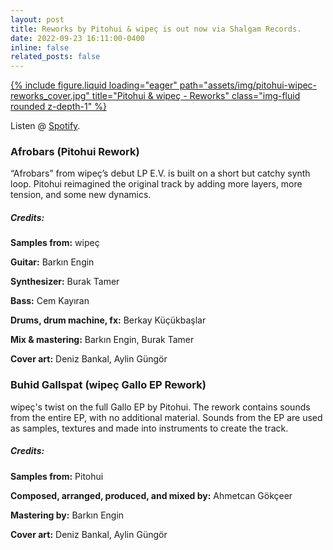 ```yaml
---
layout: post
title: Reworks by Pitohui & wipeç is out now via Shalgam Records.
date: 2022-09-23 16:11:00-0400
inline: false
related_posts: false
---
```


<div class="row">
    <div class="col-sm mt-3 mt-md-0">
        <a href="https://open.spotify.com/album/22zoJJm8CoIubV4kQG784N?si=HKgmj8l1Qu6WQQz6xxE3PQ">
            {% include figure.liquid loading="eager" path="assets/img/pitohui-wipec-reworks_cover.jpg" title="Pitohui & wipeç - Reworks" class="img-fluid rounded z-depth-1" %}
        </a>
    </div>
</div>

Listen @ [Spotify](https://open.spotify.com/album/22zoJJm8CoIubV4kQG784N?si=HKgmj8l1Qu6WQQz6xxE3PQ).

### Afrobars (Pitohui Rework)

“Afrobars” from wipeç’s debut LP E.V. is built on a short but catchy synth loop. Pitohui reimagined the original track by adding more layers, more tension, and some new dynamics.

##### Credits:

**Samples from:** wipeç

**Guitar:** Barkın Engin

**Synthesizer:** Burak Tamer

**Bass:** Cem Kayıran

**Drums, drum machine, fx:** Berkay Küçükbaşlar

**Mix & mastering:** Barkın Engin, Burak Tamer

**Cover art:** Deniz Bankal, Aylin Güngör

### Buhid Gallspat (wipeç Gallo EP Rework)

wipeç's twist on the full Gallo EP by Pitohui. The rework contains sounds from the entire EP, with no additional material. Sounds from the EP are used as samples, textures and made into instruments to create the track.

##### Credits:

**Samples from:** Pitohui

**Composed, arranged, produced, and mixed by:** Ahmetcan Gökçeer

**Mastering by:** Barkın Engin

**Cover art:** Deniz Bankal, Aylin Güngör
